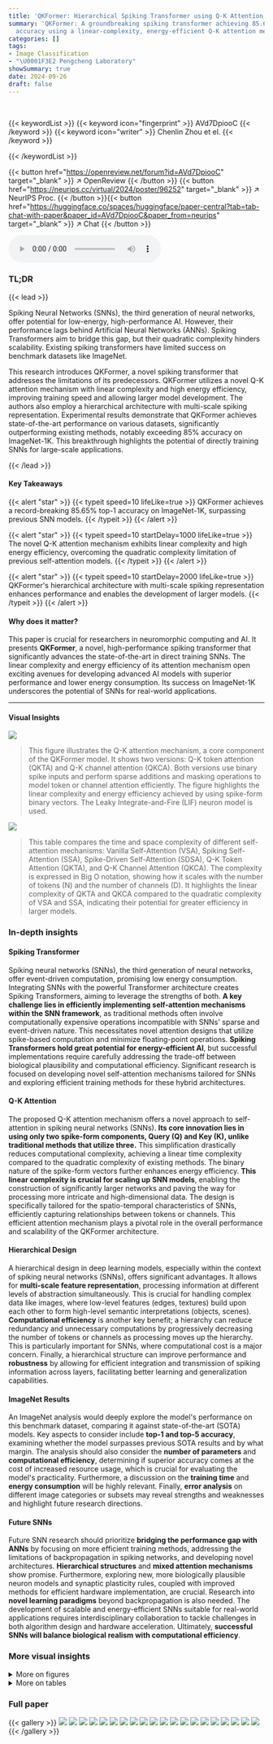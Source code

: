 ```yaml
---
title: 'QKFormer: Hierarchical Spiking Transformer using Q-K Attention'
summary: 'QKFormer: A groundbreaking spiking transformer achieving 85.65% ImageNet
  accuracy using a linear-complexity, energy-efficient Q-K attention mechanism.'
categories: []
tags:
- Image Classification
- "\U0001F3E2 Pengcheng Laboratory"
showSummary: true
date: 2024-09-26
draft: false
---
```


<br>

{{< keywordList >}}
{{< keyword icon="fingerprint" >}} AVd7DpiooC {{< /keyword >}}
{{< keyword icon="writer" >}} Chenlin Zhou et el. {{< /keyword >}}
 
{{< /keywordList >}}

{{< button href="https://openreview.net/forum?id=AVd7DpiooC" target="_blank" >}}
↗ OpenReview
{{< /button >}}
{{< button href="https://neurips.cc/virtual/2024/poster/96252" target="_blank" >}}
↗ NeurIPS Proc.
{{< /button >}}{{< button href="https://huggingface.co/spaces/huggingface/paper-central?tab=tab-chat-with-paper&paper_id=AVd7DpiooC&paper_from=neurips" target="_blank" >}}
↗ Chat
{{< /button >}}



<audio controls>
    <source src="https://ai-paper-reviewer.com/AVd7DpiooC/podcast.wav" type="audio/wav">
    Your browser does not support the audio element.
</audio>


### TL;DR


{{< lead >}}

Spiking Neural Networks (SNNs), the third generation of neural networks, offer potential for low-energy, high-performance AI. However, their performance lags behind Artificial Neural Networks (ANNs).  Spiking Transformers aim to bridge this gap, but their quadratic complexity hinders scalability.  Existing spiking transformers have limited success on benchmark datasets like ImageNet. 

This research introduces QKFormer, a novel spiking transformer that addresses the limitations of its predecessors. QKFormer utilizes a novel Q-K attention mechanism with linear complexity and high energy efficiency, improving training speed and allowing larger model development.  The authors also employ a hierarchical architecture with multi-scale spiking representation.  Experimental results demonstrate that QKFormer achieves state-of-the-art performance on various datasets, significantly outperforming existing methods, notably exceeding 85% accuracy on ImageNet-1K. This breakthrough highlights the potential of directly training SNNs for large-scale applications.

{{< /lead >}}


#### Key Takeaways

{{< alert "star" >}}
{{< typeit speed=10 lifeLike=true >}} QKFormer achieves a record-breaking 85.65% top-1 accuracy on ImageNet-1K, surpassing previous SNN models. {{< /typeit >}}
{{< /alert >}}

{{< alert "star" >}}
{{< typeit speed=10 startDelay=1000 lifeLike=true >}} The novel Q-K attention mechanism exhibits linear complexity and high energy efficiency, overcoming the quadratic complexity limitation of previous self-attention models. {{< /typeit >}}
{{< /alert >}}

{{< alert "star" >}}
{{< typeit speed=10 startDelay=2000 lifeLike=true >}} QKFormer's hierarchical architecture with multi-scale spiking representation enhances performance and enables the development of larger models. {{< /typeit >}}
{{< /alert >}}

#### Why does it matter?
This paper is crucial for researchers in neuromorphic computing and AI.  It presents **QKFormer**, a novel, high-performance spiking transformer that significantly advances the state-of-the-art in direct training SNNs. The linear complexity and energy efficiency of its attention mechanism open exciting avenues for developing advanced AI models with superior performance and lower energy consumption. Its success on ImageNet-1K underscores the potential of SNNs for real-world applications. 

------
#### Visual Insights



![](https://ai-paper-reviewer.com/AVd7DpiooC/figures_1_1.jpg)

> This figure illustrates the Q-K attention mechanism, a core component of the QKFormer model. It shows two versions: Q-K token attention (QKTA) and Q-K channel attention (QKCA).  Both versions use binary spike inputs and perform sparse additions and masking operations to model token or channel attention efficiently.  The figure highlights the linear complexity and energy efficiency achieved by using spike-form binary vectors.  The Leaky Integrate-and-Fire (LIF) neuron model is used.





![](https://ai-paper-reviewer.com/AVd7DpiooC/tables_3_1.jpg)

> This table compares the time and space complexity of different self-attention mechanisms: Vanilla Self-Attention (VSA), Spiking Self-Attention (SSA), Spike-Driven Self-Attention (SDSA), Q-K Token Attention (QKTA), and Q-K Channel Attention (QKCA).  The complexity is expressed in Big O notation, showing how it scales with the number of tokens (N) and the number of channels (D).  It highlights the linear complexity of QKTA and QKCA compared to the quadratic complexity of VSA and SSA, indicating their potential for greater efficiency in larger models.





### In-depth insights


#### Spiking Transformer
Spiking neural networks (SNNs), the third generation of neural networks, offer event-driven computation, promising low energy consumption.  Integrating SNNs with the powerful Transformer architecture creates Spiking Transformers, aiming to leverage the strengths of both.  **A key challenge lies in efficiently implementing self-attention mechanisms within the SNN framework**, as traditional methods often involve computationally expensive operations incompatible with SNNs' sparse and event-driven nature.  This necessitates novel attention designs that utilize spike-based computation and minimize floating-point operations.  **Spiking Transformers hold great potential for energy-efficient AI**, but successful implementations require carefully addressing the trade-off between biological plausibility and computational efficiency.  Significant research is focused on developing novel self-attention mechanisms tailored for SNNs and exploring efficient training methods for these hybrid architectures.

#### Q-K Attention
The proposed Q-K attention mechanism offers a novel approach to self-attention in spiking neural networks (SNNs).  **Its core innovation lies in using only two spike-form components, Query (Q) and Key (K), unlike traditional methods that utilize three.** This simplification drastically reduces computational complexity, achieving a linear time complexity compared to the quadratic complexity of existing methods. The binary nature of the spike-form vectors further enhances energy efficiency.  **This linear complexity is crucial for scaling up SNN models**, enabling the construction of significantly larger networks and paving the way for processing more intricate and high-dimensional data. The design is specifically tailored for the spatio-temporal characteristics of SNNs, efficiently capturing relationships between tokens or channels. This efficient attention mechanism plays a pivotal role in the overall performance and scalability of the QKFormer architecture.

#### Hierarchical Design
A hierarchical design in deep learning models, especially within the context of spiking neural networks (SNNs), offers significant advantages.  It allows for **multi-scale feature representation**, processing information at different levels of abstraction simultaneously.  This is crucial for handling complex data like images, where low-level features (edges, textures) build upon each other to form high-level semantic interpretations (objects, scenes).  **Computational efficiency** is another key benefit; a hierarchy can reduce redundancy and unnecessary computations by progressively decreasing the number of tokens or channels as processing moves up the hierarchy. This is particularly important for SNNs, where computational cost is a major concern.  Finally, a hierarchical structure can improve performance and **robustness** by allowing for efficient integration and transmission of spiking information across layers, facilitating better learning and generalization capabilities.

#### ImageNet Results
An ImageNet analysis would deeply explore the model's performance on this benchmark dataset, comparing it against state-of-the-art (SOTA) models.  Key aspects to consider include **top-1 and top-5 accuracy**, examining whether the model surpasses previous SOTA results and by what margin.  The analysis should also consider the **number of parameters** and **computational efficiency**, determining if superior accuracy comes at the cost of increased resource usage, which is crucial for evaluating the model's practicality.  Furthermore, a discussion on the **training time** and **energy consumption** will be highly relevant.  Finally, **error analysis** on different image categories or subsets may reveal strengths and weaknesses and highlight future research directions.

#### Future SNNs
Future SNN research should prioritize **bridging the performance gap with ANNs** by focusing on more efficient training methods, addressing the limitations of backpropagation in spiking networks, and developing novel architectures.  **Hierarchical structures** and **mixed attention mechanisms** show promise.  Furthermore, exploring new, more biologically plausible neuron models and synaptic plasticity rules, coupled with improved methods for efficient hardware implementation, are crucial.  Research into **novel learning paradigms** beyond backpropagation is also needed.  The development of scalable and energy-efficient SNNs suitable for real-world applications requires interdisciplinary collaboration to tackle challenges in both algorithm design and hardware acceleration.  Ultimately, **successful SNNs will balance biological realism with computational efficiency**.


### More visual insights

<details>
<summary>More on figures
</summary>


![](https://ai-paper-reviewer.com/AVd7DpiooC/figures_4_1.jpg)

> The figure illustrates the architecture of QKFormer, a hierarchical spiking transformer. It shows three stages. In stage 1, the input with dimensions of To × H × W × n is processed by SPEDS-1 (Spiking Patch Embedding with Deformed Shortcut) and N1 QKFormer blocks, each containing a Q-K Attention module and a SMLP (Spiking MLP) block.  Stage 2 processes the output of stage 1 with SPEDS-2 and N2 QKFormer blocks, reducing the number of tokens. Finally, stage 3 uses SPEDS-3 and N3 Spikformer blocks (using Spiking Self Attention), further reducing tokens and increasing channels. This hierarchical design enables multi-level spiking feature representation, improving performance.


![](https://ai-paper-reviewer.com/AVd7DpiooC/figures_7_1.jpg)

> This figure visualizes the Q-K token attention mechanism and compares its memory consumption with SSA. The left panel (a) shows heatmaps of query (Q), key (K), and output (X') matrices for Stage 1 and Stage 2 of the QKFormer model.  White pixels indicate a value of 1 (spike), and black pixels represent 0 (no spike). The right panel (b) displays a graph comparing the GPU memory usage of QKTA and SSA across various numbers of tokens (N), demonstrating QKTA's superior memory efficiency, especially as the number of tokens increases.


![](https://ai-paper-reviewer.com/AVd7DpiooC/figures_7_2.jpg)

> This figure visualizes the variance and expectation of both SSA (Spiking Self Attention) and QKTA (Q-K Token Attention) methods.  It assumes that spike elements in both methods are independent and follow a Bernoulli distribution. The plots show how the variance and expectation change with respect to different firing rates (fQ, fK, fV) which represent the probability of a spike occurring for query, key, and value elements, respectively. Panel (a) shows the results for SSA, and panel (b) for QKTA, highlighting the difference between the two methods.  The key takeaway is that QKTA shows significantly smaller variance and expectation than SSA. This is important because it justifies the elimination of scaling factors in QKTA, improving energy efficiency and simplicity.


![](https://ai-paper-reviewer.com/AVd7DpiooC/figures_15_1.jpg)

> This figure compares the Spiking Patch Splitting (SPS) module used in the Spikformer model with the Spiking Patch Embedding with Deformed Shortcut (SPEDS) module used in the QKFormer model.  It illustrates the architectural differences between these two modules, highlighting how SPEDS integrates deformed shortcuts to enhance the transmission and integration of spiking information.  The comparison showcases a key improvement in QKFormer's design for efficient information flow in the network.


![](https://ai-paper-reviewer.com/AVd7DpiooC/figures_17_1.jpg)

> This figure shows the training and testing performance of the QKFormer model on the ImageNet-1K dataset.  It displays four sub-figures: (a) Training loss illustrating the model's loss during training across different model sizes (64.96M, 29.08M, and 16.47M parameters). (b) Testing loss representing the model's performance on unseen data during training. (c) Top-1 accuracy showing the percentage of correctly classified images in the top prediction. (d) Top-5 accuracy showing the percentage of images where the correct class was among the top 5 predictions.  The input image resolution used for both training and testing was 224x224 pixels.


</details>




<details>
<summary>More on tables
</summary>


![](https://ai-paper-reviewer.com/AVd7DpiooC/tables_5_1.jpg)
> This table presents the results of various methods (both ANNs and SNNs) on the ImageNet-1K dataset.  It compares their top-1 accuracy, model parameters, power consumption (in mJ), and number of time steps.  It highlights the superior performance of QKFormer, especially when compared to other SNN models, and notes the difference in power consumption between ANNs and SNNs.

![](https://ai-paper-reviewer.com/AVd7DpiooC/tables_6_1.jpg)
> This table compares the performance of different spiking neural network models on four benchmark datasets: CIFAR10, CIFAR100, DVS128, and CIFAR10-DVS.  The metrics used for comparison are the number of parameters (in millions), the number of time steps used, and the top-1 accuracy achieved.  The table includes both Spiking Neural Network (SNN) models and Artificial Neural Network (ANN) baselines for comparison purposes. Note that the time steps may differ between models, affecting the interpretation of the accuracy.

![](https://ai-paper-reviewer.com/AVd7DpiooC/tables_8_1.jpg)
> This table presents a comparison of various methods (both ANNs and SNNs) on ImageNet-1K, including their model type, architecture, input size, number of parameters, power consumption (in mJ), number of time steps, and top-1 accuracy (%).  It highlights the superior performance of QKFormer, especially compared to other SNN models.  Note that the power data is calculated based on theoretical energy consumption and varies depending on the hardware.

![](https://ai-paper-reviewer.com/AVd7DpiooC/tables_8_2.jpg)
> This table presents the ablation study results focusing on the impact of the Spiking Patch Embedding with Deformed Shortcut (SPEDS) module on the performance of the QKFormer model.  It compares the performance of QKFormer with and without SPEDS, as well as Spikformer with and without SPEDS, on CIFAR100 and CIFAR10-DVS datasets. The results demonstrate the positive contribution of the SPEDS module to improving accuracy.

![](https://ai-paper-reviewer.com/AVd7DpiooC/tables_8_3.jpg)
> This table presents the ablation study results focusing on the impact of different Q-K attention mechanisms on the model's performance.  It shows the top-1 accuracy and the number of parameters (in millions) for various configurations of QKFormer on CIFAR100 and CIFAR10-DVS datasets. The baseline is QKFormer using QKTA + SSA.  The other rows show variations on the attention module, such as using only QKCA or QKTA, or using only SSA. The results demonstrate the impact of the Q-K attention choice on model accuracy and efficiency.

![](https://ai-paper-reviewer.com/AVd7DpiooC/tables_9_1.jpg)
> This table presents the ablation study results on CIFAR100, comparing the performance of QKFormer under different configurations. Specifically, it investigates the impact of changing the residual connection type (ABA to PA), the spiking neuron model (LIF to IF, LIF to PLIF), and the number of time steps (T). The baseline is QKFormer with ABA residual connection, LIF neuron model, and 4 time steps (T=4).

![](https://ai-paper-reviewer.com/AVd7DpiooC/tables_16_1.jpg)
> This table presents the results of various methods (both SNNs and ANNs) on the ImageNet-1K dataset.  It shows the model type (ANN or SNN), architecture, input size, number of parameters, power consumption (in mJ), number of time steps, and top-1 accuracy.  The table highlights QKFormer's superior performance and energy efficiency compared to other SNN and ANN approaches, especially achieving a groundbreaking top-1 accuracy exceeding 85% on ImageNet-1K.

![](https://ai-paper-reviewer.com/AVd7DpiooC/tables_18_1.jpg)
> This table presents a comparison of various methods (both ANNs and SNNs) on the ImageNet-1K dataset.  Metrics include top-1 accuracy, number of parameters, power consumption (in millijoules), and the number of time steps. The table highlights the superior performance of QKFormer, particularly when compared to similar-sized Spiking Transformer models.

![](https://ai-paper-reviewer.com/AVd7DpiooC/tables_18_2.jpg)
> This table presents a comparison of various models' performance on the ImageNet-1K dataset, including the top-1 accuracy, the number of parameters, power consumption, and the number of time steps. It compares both spiking neural network (SNN) and artificial neural network (ANN) models, highlighting QKFormer's superior performance and efficiency.

</details>




### Full paper

{{< gallery >}}
<img src="https://ai-paper-reviewer.com/AVd7DpiooC/1.png" class="grid-w50 md:grid-w33 xl:grid-w25" />
<img src="https://ai-paper-reviewer.com/AVd7DpiooC/2.png" class="grid-w50 md:grid-w33 xl:grid-w25" />
<img src="https://ai-paper-reviewer.com/AVd7DpiooC/3.png" class="grid-w50 md:grid-w33 xl:grid-w25" />
<img src="https://ai-paper-reviewer.com/AVd7DpiooC/4.png" class="grid-w50 md:grid-w33 xl:grid-w25" />
<img src="https://ai-paper-reviewer.com/AVd7DpiooC/5.png" class="grid-w50 md:grid-w33 xl:grid-w25" />
<img src="https://ai-paper-reviewer.com/AVd7DpiooC/6.png" class="grid-w50 md:grid-w33 xl:grid-w25" />
<img src="https://ai-paper-reviewer.com/AVd7DpiooC/7.png" class="grid-w50 md:grid-w33 xl:grid-w25" />
<img src="https://ai-paper-reviewer.com/AVd7DpiooC/8.png" class="grid-w50 md:grid-w33 xl:grid-w25" />
<img src="https://ai-paper-reviewer.com/AVd7DpiooC/9.png" class="grid-w50 md:grid-w33 xl:grid-w25" />
<img src="https://ai-paper-reviewer.com/AVd7DpiooC/10.png" class="grid-w50 md:grid-w33 xl:grid-w25" />
<img src="https://ai-paper-reviewer.com/AVd7DpiooC/11.png" class="grid-w50 md:grid-w33 xl:grid-w25" />
<img src="https://ai-paper-reviewer.com/AVd7DpiooC/12.png" class="grid-w50 md:grid-w33 xl:grid-w25" />
<img src="https://ai-paper-reviewer.com/AVd7DpiooC/13.png" class="grid-w50 md:grid-w33 xl:grid-w25" />
<img src="https://ai-paper-reviewer.com/AVd7DpiooC/14.png" class="grid-w50 md:grid-w33 xl:grid-w25" />
<img src="https://ai-paper-reviewer.com/AVd7DpiooC/15.png" class="grid-w50 md:grid-w33 xl:grid-w25" />
<img src="https://ai-paper-reviewer.com/AVd7DpiooC/16.png" class="grid-w50 md:grid-w33 xl:grid-w25" />
<img src="https://ai-paper-reviewer.com/AVd7DpiooC/17.png" class="grid-w50 md:grid-w33 xl:grid-w25" />
<img src="https://ai-paper-reviewer.com/AVd7DpiooC/18.png" class="grid-w50 md:grid-w33 xl:grid-w25" />
<img src="https://ai-paper-reviewer.com/AVd7DpiooC/19.png" class="grid-w50 md:grid-w33 xl:grid-w25" />
<img src="https://ai-paper-reviewer.com/AVd7DpiooC/20.png" class="grid-w50 md:grid-w33 xl:grid-w25" />
{{< /gallery >}}